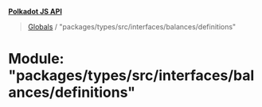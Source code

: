 **[Polkadot JS API](../README.md)**

> [Globals](../globals.md) / "packages/types/src/interfaces/balances/definitions"

# Module: "packages/types/src/interfaces/balances/definitions"
